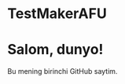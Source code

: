# TestMakerAFU
<!DOCTYPE html>
<html>
<head>
  <meta charset="UTF-8">
  <title>Mening birinchi saytim</title>
</head>
<body>
  <h1>Salom, dunyo!</h1>
  <p>Bu mening birinchi GitHub saytim.</p>
</body>
</html>
